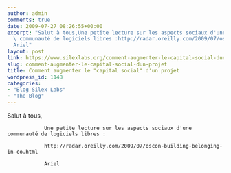 ```yaml
---
author: admin
comments: true
date: 2009-07-27 08:26:55+00:00
excerpt: "Salut à tous,Une petite lecture sur les aspects sociaux d'une\
  \ communauté de logiciels libres :http://radar.oreilly.com/2009/07/oscon-building-belonging-in-co.html\
  Ariel"
layout: post
link: https://www.silexlabs.org/comment-augmenter-le-capital-social-dun-projet/
slug: comment-augmenter-le-capital-social-dun-projet
title: Comment augmenter le "capital social" d'un projet
wordpress_id: 1148
categories:
- "Blog Silex Labs"
- "The Blog"
---
```


Salut à tous,

				Une petite lecture sur les aspects sociaux d'une communauté de logiciels libres :

				http://radar.oreilly.com/2009/07/oscon-building-belonging-in-co.html

				Ariel
